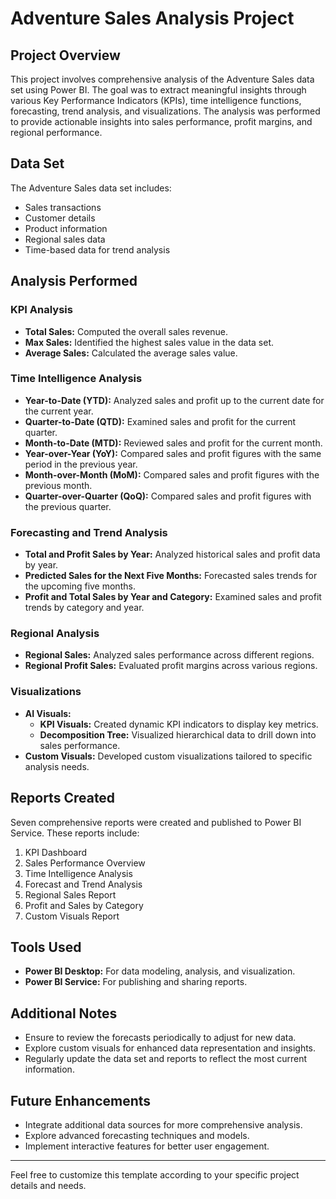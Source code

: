 # Adventure Sales Analysis Project

## Project Overview

This project involves comprehensive analysis of the Adventure Sales data set using Power BI. The goal was to extract meaningful insights through various Key Performance Indicators (KPIs), time intelligence functions, forecasting, trend analysis, and visualizations. The analysis was performed to provide actionable insights into sales performance, profit margins, and regional performance.

## Data Set

The Adventure Sales data set includes:
- Sales transactions
- Customer details
- Product information
- Regional sales data
- Time-based data for trend analysis

## Analysis Performed

### KPI Analysis
- **Total Sales:** Computed the overall sales revenue.
- **Max Sales:** Identified the highest sales value in the data set.
- **Average Sales:** Calculated the average sales value.

### Time Intelligence Analysis
- **Year-to-Date (YTD):** Analyzed sales and profit up to the current date for the current year.
- **Quarter-to-Date (QTD):** Examined sales and profit for the current quarter.
- **Month-to-Date (MTD):** Reviewed sales and profit for the current month.
- **Year-over-Year (YoY):** Compared sales and profit figures with the same period in the previous year.
- **Month-over-Month (MoM):** Compared sales and profit figures with the previous month.
- **Quarter-over-Quarter (QoQ):** Compared sales and profit figures with the previous quarter.

### Forecasting and Trend Analysis
- **Total and Profit Sales by Year:** Analyzed historical sales and profit data by year.
- **Predicted Sales for the Next Five Months:** Forecasted sales trends for the upcoming five months.
- **Profit and Total Sales by Year and Category:** Examined sales and profit trends by category and year.

### Regional Analysis
- **Regional Sales:** Analyzed sales performance across different regions.
- **Regional Profit Sales:** Evaluated profit margins across various regions.

### Visualizations
- **AI Visuals:**
  - **KPI Visuals:** Created dynamic KPI indicators to display key metrics.
  - **Decomposition Tree:** Visualized hierarchical data to drill down into sales performance.
- **Custom Visuals:** Developed custom visualizations tailored to specific analysis needs.

## Reports Created

Seven comprehensive reports were created and published to Power BI Service. These reports include:
1. KPI Dashboard
2. Sales Performance Overview
3. Time Intelligence Analysis
4. Forecast and Trend Analysis
5. Regional Sales Report
6. Profit and Sales by Category
7. Custom Visuals Report

## Tools Used

- **Power BI Desktop:** For data modeling, analysis, and visualization.
- **Power BI Service:** For publishing and sharing reports.

## Additional Notes

- Ensure to review the forecasts periodically to adjust for new data.
- Explore custom visuals for enhanced data representation and insights.
- Regularly update the data set and reports to reflect the most current information.

## Future Enhancements

- Integrate additional data sources for more comprehensive analysis.
- Explore advanced forecasting techniques and models.
- Implement interactive features for better user engagement.

---

Feel free to customize this template according to your specific project details and needs.
